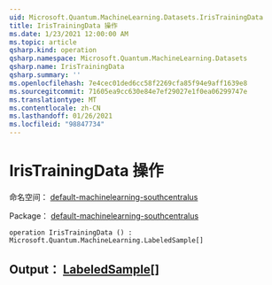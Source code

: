 ```yaml
---
uid: Microsoft.Quantum.MachineLearning.Datasets.IrisTrainingData
title: IrisTrainingData 操作
ms.date: 1/23/2021 12:00:00 AM
ms.topic: article
qsharp.kind: operation
qsharp.namespace: Microsoft.Quantum.MachineLearning.Datasets
qsharp.name: IrisTrainingData
qsharp.summary: ''
ms.openlocfilehash: 7e4cec01ded6cc58f2269cfa85f94e9aff1639e8
ms.sourcegitcommit: 71605ea9cc630e84e7ef29027e1f0ea06299747e
ms.translationtype: MT
ms.contentlocale: zh-CN
ms.lasthandoff: 01/26/2021
ms.locfileid: "98847734"
---
```

# <a name="iristrainingdata-operation"></a>IrisTrainingData 操作

命名空间： [default-machinelearning-southcentralus](xref:Microsoft.Quantum.MachineLearning.Datasets)

Package： [default-machinelearning-southcentralus](https://nuget.org/packages/Microsoft.Quantum.MachineLearning)




```qsharp
operation IrisTrainingData () : Microsoft.Quantum.MachineLearning.LabeledSample[]
```


## <a name="output--labeledsample"></a>Output： [LabeledSample](xref:Microsoft.Quantum.MachineLearning.LabeledSample)[]

